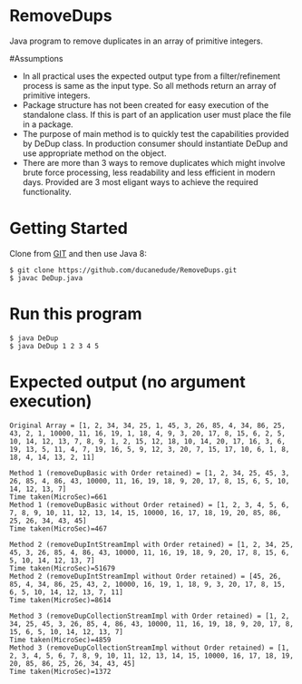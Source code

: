 # RemoveDups
Java program to remove duplicates in an array of primitive integers.

#Assumptions

 * In all practical uses the expected output type from a filter/refinement process is same as the input type. So all methods return an array of primitive integers.
 * Package structure has not been created for easy execution of the standalone class. If this is part of an application user must place the file in a package.
 * The purpose of main method is to quickly test the capabilities provided by DeDup class. In production consumer should instantiate DeDup and use appropriate method on the object.
 * There are more than 3 ways to remove duplicates which might involve brute force processing, less readability and less efficient in modern days. Provided are 3 most eligant ways to achieve the required functionality.

# Getting Started

Clone from
[GIT](https://github.com/ducanedude/RemoveDups) and then
use Java 8:

    $ git clone https://github.com/ducanedude/RemoveDups.git
    $ javac DeDup.java
	
# Run this program

    $ java DeDup
    $ java DeDup 1 2 3 4 5

# Expected output (no argument execution)

    Original Array = [1, 2, 34, 34, 25, 1, 45, 3, 26, 85, 4, 34, 86, 25, 43, 2, 1, 10000, 11, 16, 19, 1, 18, 4, 9, 3, 20, 17, 8, 15, 6, 2, 5, 10, 14, 12, 13, 7, 8, 9, 1, 2, 15, 12, 18, 10, 14, 20, 17, 16, 3, 6, 19, 13, 5, 11, 4, 7, 19, 16, 5, 9, 12, 3, 20, 7, 15, 17, 10, 6, 1, 8, 18, 4, 14, 13, 2, 11]

    Method 1 (removeDupBasic with Order retained) = [1, 2, 34, 25, 45, 3, 26, 85, 4, 86, 43, 10000, 11, 16, 19, 18, 9, 20, 17, 8, 15, 6, 5, 10, 14, 12, 13, 7]
    Time taken(MicroSec)=661
    Method 1 (removeDupBasic without Order retained) = [1, 2, 3, 4, 5, 6, 7, 8, 9, 10, 11, 12, 13, 14, 15, 10000, 16, 17, 18, 19, 20, 85, 86, 25, 26, 34, 43, 45]
    Time taken(MicroSec)=467

    Method 2 (removeDupIntStreamImpl with Order retained) = [1, 2, 34, 25, 45, 3, 26, 85, 4, 86, 43, 10000, 11, 16, 19, 18, 9, 20, 17, 8, 15, 6, 5, 10, 14, 12, 13, 7]
    Time taken(MicroSec)=51679
    Method 2 (removeDupIntStreamImpl without Order retained) = [45, 26, 85, 4, 34, 86, 25, 43, 2, 10000, 16, 19, 1, 18, 9, 3, 20, 17, 8, 15, 6, 5, 10, 14, 12, 13, 7, 11]
    Time taken(MicroSec)=8614

    Method 3 (removeDupCollectionStreamImpl with Order retained) = [1, 2, 34, 25, 45, 3, 26, 85, 4, 86, 43, 10000, 11, 16, 19, 18, 9, 20, 17, 8, 15, 6, 5, 10, 14, 12, 13, 7]
    Time taken(MicroSec)=4859
    Method 3 (removeDupCollectionStreamImpl without Order retained) = [1, 2, 3, 4, 5, 6, 7, 8, 9, 10, 11, 12, 13, 14, 15, 10000, 16, 17, 18, 19, 20, 85, 86, 25, 26, 34, 43, 45]
    Time taken(MicroSec)=1372
